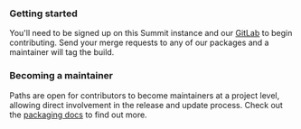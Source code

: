 ### Getting started

You'll need to be signed up on this Summit instance and our [GitLab](https://gitlab.com/serpent-os) to begin contributing. Send your merge
requests to any of our packages and a maintainer will tag the build.

### Becoming a maintainer

Paths are open for contributors to become maintainers at a project level,
allowing direct involvement in the release and update process. Check out
the [packaging docs](#) to find out more.